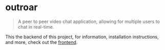# outroar
> A peer to peer video chat application, allowing for multiple users to chat in real-time.

This the backend of this project, for information, installation instructions, and more, check out the [frontend](https://github.com/gothfemme/outroar-frontend/).
